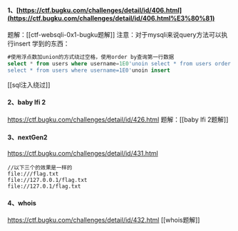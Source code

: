 #### 1、[https://ctf.bugku.com/challenges/detail/id/406.html](https://ctf.bugku.com/challenges/detail/id/406.html%E3%80%81)
题解：[[ctf-websqli-0x1-bugku题解]]
注意：对于mysqli来说query方法可以执行insert
学到的东西：
```sql
#使用浮点数加union的方式绕过空格，使用order by查询第一行数据
select * from users where username=1E0'unoin select * from users order by username desc
select * from users where username=1E0'unoin insert

```
[[sql注入绕过]]
#### 2、baby lfi 2
https://ctf.bugku.com/challenges/detail/id/426.html
题解：[[baby lfi 2题解]]
#### 3、nextGen2
https://ctf.bugku.com/challenges/detail/id/431.html
```
//以下三个的效果是一样的
file:///flag.txt
file://127.0.0.1/flag.txt
file://127.0.1/flag.txt
```
#### 4、whois
https://ctf.bugku.com/challenges/detail/id/432.html
[[whois题解]]
